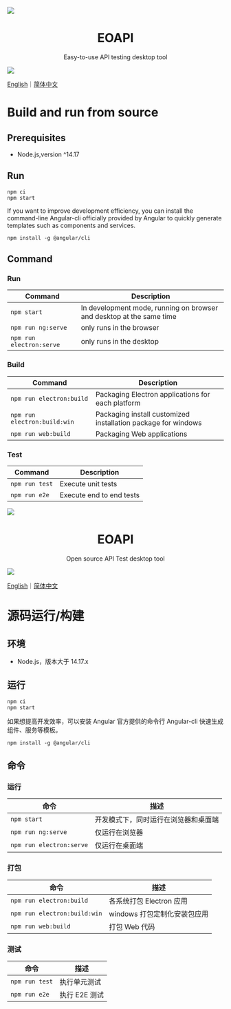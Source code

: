 ![](https://raw.githubusercontent.com/eolinker/eoapi/main/src/assets/icons/128x128.png?token=GHSAT0AAAAAABRGKRUA6EOYNPFMLMC747IQYP3KNNA)

<h1 align="center">EOAPI</h1>
<div align="center">
Easy-to-use API testing desktop tool
</div>

![](https://raw.githubusercontent.com/eolinker/eoapi/main/wiki/preview_1.png?token=GHSAT0AAAAAABRGKRUA6EOYNPFMLMC747IQYP3KNNA)

[English](README.md)｜[简体中文](README.zh-cn.md)

# Build and run from source

## Prerequisites

- Node.js,version ^14.17

## Run

```
npm ci
npm start
```

If you want to improve development efficiency, you can install the command-line Angular-cli officially provided by Angular to quickly generate templates such as components and services.

```
npm install -g @angular/cli
```

## Command

### Run

| Command                  | Description                                                          |
| ------------------------ | -------------------------------------------------------------------- |
| `npm start`              | In development mode, running on browser and desktop at the same time |
| `npm run ng:serve`       | only runs in the browser                                             |
| `npm run electron:serve` | only runs in the desktop                                             |

### Build

| Command                      | Description                                                   |
| ---------------------------- | ------------------------------------------------------------- |
| `npm run electron:build`     | Packaging Electron applications for each platform             |
| `npm run electron:build:win` | Packaging install customized installation package for windows |
| `npm run web:build`          | Packaging Web applications                                    |

### Test

| Command        | Description              |
| -------------- | ------------------------ |
| `npm run test` | Execute unit tests       |
| `npm run e2e`  | Execute end to end tests |

![](https://raw.githubusercontent.com/eolinker/eoapi/main/src/assets/icons/128x128.png?token=GHSAT0AAAAAABRGKRUAKZLRZZKLCCWSV7GAYP3JYZA)

<h1 align="center">EOAPI</h1>
<div align="center">
Open source API Test desktop tool
</div>

![](https://raw.githubusercontent.com/eolinker/eoapi/main/wiki/preview_1.png?token=GHSAT0AAAAAABRGKRUBJ634JVP7XL7KWAECYP3J36Q)

[English](README.md)｜[简体中文](README.zh-cn.md)

# 源码运行/构建

## 环境

- Node.js，版本大于 14.17.x

## 运行

```
npm ci
npm start
```

如果想提高开发效率，可以安装 Angular 官方提供的命令行 Angular-cli 快速生成组件、服务等模板。

```
npm install -g @angular/cli
```

## 命令

### 运行

| 命令                     | 描述                                 |
| ------------------------ | ------------------------------------ |
| `npm start`              | 开发模式下，同时运行在浏览器和桌面端 |
| `npm run ng:serve`       | 仅运行在浏览器                       |
| `npm run electron:serve` | 仅运行在桌面端                       |

### 打包

| 命令                         | 描述                         |
| ---------------------------- | ---------------------------- |
| `npm run electron:build`     | 各系统打包 Electron 应用     |
| `npm run electron:build:win` | windows 打包定制化安装包应用 |
| `npm run web:build`          | 打包 Web 代码                |

### 测试

| 命令           | 描述          |
| -------------- | ------------- |
| `npm run test` | 执行单元测试  |
| `npm run e2e`  | 执行 E2E 测试 |
